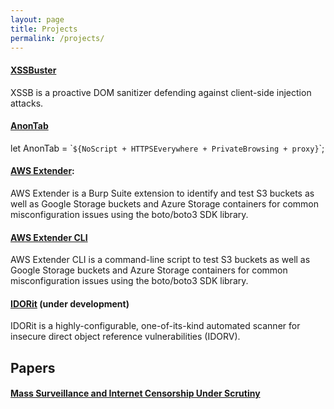```yaml
---
layout: page
title: Projects
permalink: /projects/
---
```


#### <a name="XSSBuster" href="https://github.com/0xsobky/XSSBuster">XSSBuster</a>
 XSSB is a proactive DOM sanitizer defending against client-side injection attacks.

#### <a name="AnonTab" href="https://github.com/0xsobky/AnonTab">AnonTab</a>
 let AnonTab = \``${NoScript + HTTPSEverywhere + PrivateBrowsing + proxy}`\`;

#### <a name="aws-extender" href="https://github.com/VirtueSecurity/aws-extender">AWS Extender</a>:
 AWS Extender is a Burp Suite extension to identify and test S3 buckets as well as Google Storage buckets and Azure Storage containers for common misconfiguration issues using the boto/boto3 SDK library.

#### <a name="aws-extender-cli" href="https://github.com/VirtueSecurity/aws-extender-cli">AWS Extender CLI</a>
AWS Extender CLI is a command-line script to test S3 buckets as well as Google Storage buckets and Azure Storage containers for common misconfiguration issues using the boto/boto3 SDK library.

#### <a href="IDORit" href="https://github.com/0xsobky/IDORit">IDORit</a> (under development)
 IDORit is a highly-configurable, one-of-its-kind automated scanner for insecure direct object reference vulnerabilities (IDORV).


## Papers

#### [Mass Surveillance and Internet Censorship Under Scrutiny](/papers/Mass%20Surveillance%20and%20Internet%20Censorship%20Under%20Scrutiny.pdf)

